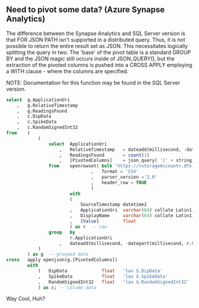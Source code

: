 ## Need to pivot some data? (Azure Synapse Analytics)

The difference between the Synapse Analytics and SQL Server version is that FOR JSON PATH isn't supported in a distributed query. Thus, it is not possible to return the entire
result set as JSON. This necessitates logically splitting the query in two. The 'base' of the pivot table is a standard GROUP BY and the JSON magic still occurs inside
of JSON_QUERY(), but the extraction of the pivoted columns is pushed into a CROSS APPLY employing a WITH clause - where the columns are specified.  

NOTE: Documentation for this function may be found in the SQL Server version.  

```sql  
select  g.ApplicationUri
    ,   g.RelativeTimestamp
    ,   g.ReadingsFound
    ,   c.DipData
    ,   c.SpikeData
    ,   c.RandomSignedInt32
from    (
            (
                select  ApplicationUri
                    ,	RelativeTimestamp   = dateadd(millisecond, -datepart(millisecond, r.SourceTimestamp), r.SourceTimestamp)
                    ,	ReadingsFound       = count(1)
                    ,   [PivotedColumns]    = json_query( '{' + string_agg(concat('"', string_escape(r.DisplayName, 'json'), '" : ', r.[Value]), ',') + '}', '$')
                from    openrowset( bulk 'https://<storageAccount>.dfs.core.windows.net/root/raw/csv/IotData.csv'
                                ,   format = 'CSV'
                                ,   parser_version ='2.0'
                                ,   header_row = TRUE
                                )
                        with
                        (
                            SourceTimestamp datetime2
                        ,   ApplicationUri  varchar(64) collate Latin1_General_100_BIN2_UTF8
                        ,   DisplayName     varchar(64) collate Latin1_General_100_BIN2_UTF8
                        ,   [Value]         float
                        ) as r  -- raw
                group   by
                        r.ApplicationUri
                    ,   dateadd(millisecond, -datepart(millisecond, r.SourceTimestamp), r.SourceTimestamp) -- group records at the seconds level
            ) 
        ) as g  -- grouped data
cross   apply openjson(g.[PivotedColumns])
        with 
            (   DipData             float   'lax $.DipData'
            ,   SpikeData           float   'lax $.SpikeData'
            ,   RandomSignedInt32   float   'lax $.RandomSignedInt32'
            ) as c; -- column data
```  

Way Cool, Huh?
